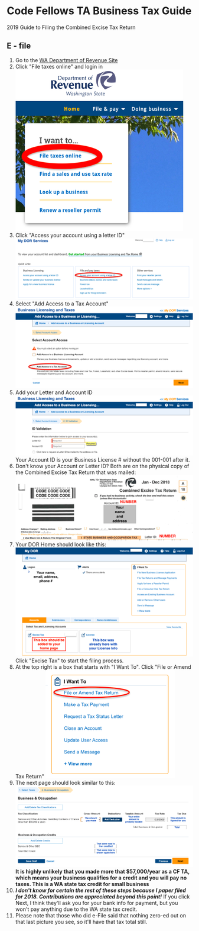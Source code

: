 # Code Fellows TA Business Tax Guide

2019 Guide to Filing the Combined Excise Tax Return

## E - file
1. Go to the [WA Department of Revenue Site](https://dor.wa.gov/)
2. Click "File taxes online" and login in
![First Step](/assets/FileTaxes.png)
3. Click "Access your account using a letter ID"
![DORServices](/assets/DORServices.png)
4. Select "Add Access to a Tax Account"
![Add Access to a Tax Account](/assets/AddAccess.png)
5. Add your Letter and Account ID
![ID Validation](/assets/IDValidate.png)
Your Account ID is your Business License # without the 001-001 after it. 
6. Don't know your Account or Letter ID? Both are on the physical copy of the Combined Excise Tax Return that was mailed:
![Physical Copy of Tax Form](/assets/physicalForm.png)
7. Your DOR Home should look like this:
![New Home Page](/assets/newHome.png)
Click "Excise Tax" to start the filing process.
8. At the top right is a box that starts with "I Want To".  Click "File or Amend Tax Return"
![Start File Tax](/assets/StartFileTax.png)
9. The next page should look similar to this:![Tax Credits](/assets/taxCredit.png) **It is highly unlikely that you made more that $57,000/year as a CF TA, which means your business qualifies for a credit and you will pay no taxes.  This is a WA state tax credit for small business**
10. _**I don't know for certain the rest of these steps because I paper filed for 2018.  Contributions are appreciated beyond this point!**_ If you click Next, I think they'll ask you for your bank info for payment, but you won't pay anything due to the WA state tax credit.
11. Please note that those who did e-File said that nothing zero-ed out on that last picture you see, so it'll have that tax total still.
